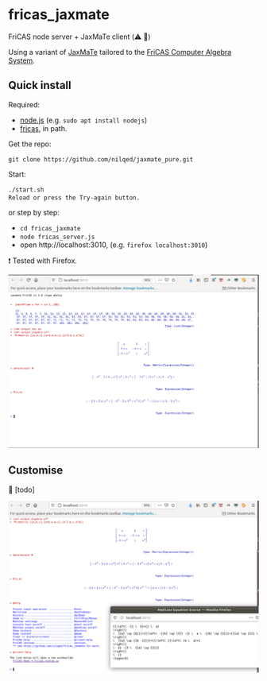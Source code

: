 # fricas_jaxmate
FriCAS node server + JaxMaTe client (:warning: :construction:)


Using a variant of [JaxMaTe](https://github.com/nilqed/jaxMaTe) tailored to the [FriCAS Computer Algebra System](https://en.wikipedia.org/wiki/FriCAS).

## Quick install

Required:

* [node.js](https://nodejs.org/en/) (e.g. `sudo apt install nodejs`)
* [fricas](https://fricas.github.io), in path.

Get the repo:

	git clone https://github.com/nilqed/jaxmate_pure.git


Start:

    ./start.sh
    Reload or press the Try-again button.

or step by step:

* `cd fricas_jaxmate`
* `node fricas_server.js`
* open http://localhost:3010, (e.g. `firefox localhost:3010`)

 :heavy_exclamation_mark: Tested with Firefox. 


![jxmt_fricas1](docs/jxmt_fricas1.png)

## Customise

:bell: [todo]

![jxmt_fricas2](docs/jxmt_fricas2.png)

